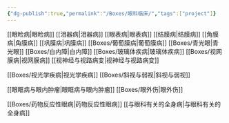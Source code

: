```yaml
---
{"dg-publish":true,"permalink":"/Boxes/眼科临床/","tags":["project"]}
---
```



[[眼睑病\|眼睑病]]
[[泪器病\|泪器病]]
[[眼表病\|眼表病]]
[[结膜病\|结膜病]]
[[角膜病\|角膜病]]
[[巩膜病\|巩膜病]]
[[Boxes/葡萄膜病\|葡萄膜病]]
[[Boxes/青光眼\|青光眼]]
[[Boxes/白内障\|白内障]]
[[Boxes/玻璃体疾病\|玻璃体疾病]]
[[Boxes/视网膜病\|视网膜病]]
[[视神经与视路病变\|视神经与视路病变]]

[[Boxes/视光学疾病\|视光学疾病]]
[[Boxes/斜视与弱视\|斜视与弱视]]

[[眼眶病与眼内肿瘤\|眼眶病与眼内肿瘤]]
[[Boxes/眼外伤\|眼外伤]]






[[Boxes/药物反应性眼病\|药物反应性眼病]]
[[与眼科有关的全身病\|与眼科有关的全身病]]



